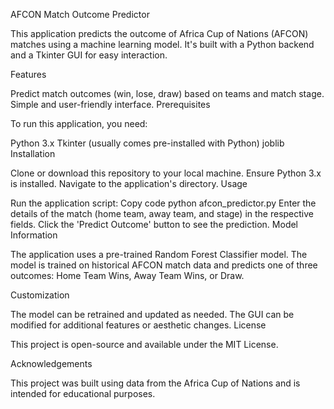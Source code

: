 AFCON Match Outcome Predictor

This application predicts the outcome of Africa Cup of Nations (AFCON) matches using a machine learning model. It's built with a Python backend and a Tkinter GUI for easy interaction.

Features

Predict match outcomes (win, lose, draw) based on teams and match stage.
Simple and user-friendly interface.
Prerequisites

To run this application, you need:

Python 3.x
Tkinter (usually comes pre-installed with Python)
joblib
Installation

Clone or download this repository to your local machine.
Ensure Python 3.x is installed.
Navigate to the application's directory.
Usage

Run the application script:
Copy code
python afcon_predictor.py
Enter the details of the match (home team, away team, and stage) in the respective fields.
Click the 'Predict Outcome' button to see the prediction.
Model Information

The application uses a pre-trained Random Forest Classifier model. The model is trained on historical AFCON match data and predicts one of three outcomes: Home Team Wins, Away Team Wins, or Draw.

Customization

The model can be retrained and updated as needed.
The GUI can be modified for additional features or aesthetic changes.
License

This project is open-source and available under the MIT License.

Acknowledgements

This project was built using data from the Africa Cup of Nations and is intended for educational purposes.